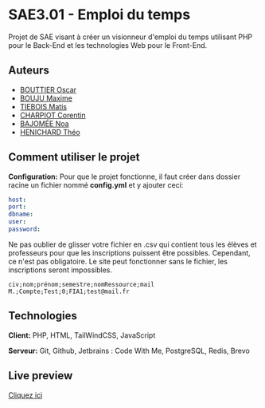 # SAE3.01 - Emploi du temps

Projet de SAE visant à créer un visionneur d'emploi du temps utilisant PHP pour le Back-End et les technologies Web pour le Front-End.
## Auteurs

- [BOUTTIER Oscar](https://www.github.com/Curiosow)
- [BOUJU Maxime](https://www.github.com/BoujuMaxime)
- [TIEBOIS Matis](https://www.github.com/MatisT05)
- [CHARPIOT Corentin](https://www.github.com/CorentinChr)
- [BAJOMÉE Noa](https://www.github.com/NoaBaj)
- [HENICHARD Théo](https://www.github.com/TheoHenichard)

## Comment utiliser le projet
**Configuration:** Pour que le projet fonctionne, il faut créer dans dossier racine un fichier nommé **config.yml** et y ajouter ceci:
```yaml
host: 
port: 
dbname: 
user: 
password: 
```

Ne pas oublier de glisser votre fichier en .csv qui contient tous les élèves et professeurs pour que les inscriptions puissent être possibles.
Cependant, ce n'est pas obligatoire. Le site peut fonctionner sans le fichier, les inscriptions seront impossibles.

```csv
civ;nom;prénom;semestre;nomRessource;mail
M.;Compte;Test;0;FIA1;test@mail.fr
```

## Technologies

**Client:** PHP, HTML, TailWindCSS, JavaScript

**Serveur:** Git, Github, Jetbrains : Code With Me, PostgreSQL, Redis, Brevo

## Live preview
[Cliquez ici](https://edt.curiosow.fr/vue/Dashboard.php)
